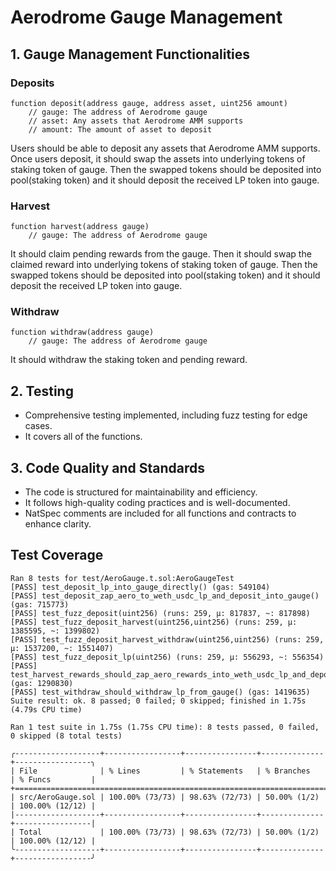 # Aerodrome Gauge Management

## 1. Gauge Management Functionalities

### Deposits

```solidity
function deposit(address gauge, address asset, uint256 amount)
    // gauge: The address of Aerodrome gauge
    // asset: Any assets that Aerodrome AMM supports
    // amount: The amount of asset to deposit
```

Users should be able to deposit any assets that Aerodrome AMM supports.
Once users deposit, it should swap the assets into underlying tokens of staking token of gauge.
Then the swapped tokens should be deposited into pool(staking token) and it should deposit the received LP token into gauge.

### Harvest

```solidity
function harvest(address gauge)
    // gauge: The address of Aerodrome gauge
```

It should claim pending rewards from the gauge.
Then it should swap the claimed reward into underlying tokens of staking token of gauge.
Then the swapped tokens should be deposited into pool(staking token) and it should deposit the received LP token into gauge.

### Withdraw

```solidity
function withdraw(address gauge)
    // gauge: The address of Aerodrome gauge
```

It should withdraw the staking token and pending reward.

## 2. Testing

- Comprehensive testing implemented, including fuzz testing for edge cases.
- It covers all of the functions.

## 3. Code Quality and Standards

- The code is structured for maintainability and efficiency.
- It follows high-quality coding practices and is well-documented.
- NatSpec comments are included for all functions and contracts to enhance clarity.

## Test Coverage

```
Ran 8 tests for test/AeroGauge.t.sol:AeroGaugeTest
[PASS] test_deposit_lp_into_gauge_directly() (gas: 549104)
[PASS] test_deposit_zap_aero_to_weth_usdc_lp_and_deposit_into_gauge() (gas: 715773)
[PASS] test_fuzz_deposit(uint256) (runs: 259, μ: 817837, ~: 817898)
[PASS] test_fuzz_deposit_harvest(uint256,uint256) (runs: 259, μ: 1385595, ~: 1399802)
[PASS] test_fuzz_deposit_harvest_withdraw(uint256,uint256) (runs: 259, μ: 1537200, ~: 1551407)
[PASS] test_fuzz_deposit_lp(uint256) (runs: 259, μ: 556293, ~: 556354)
[PASS] test_harvest_rewards_should_zap_aero_rewards_into_weth_usdc_lp_and_deposit_into_gauge() (gas: 1290830)
[PASS] test_withdraw_should_withdraw_lp_from_gauge() (gas: 1419635)
Suite result: ok. 8 passed; 0 failed; 0 skipped; finished in 1.75s (4.79s CPU time)

Ran 1 test suite in 1.75s (1.75s CPU time): 8 tests passed, 0 failed, 0 skipped (8 total tests)

╭-------------------+-----------------+----------------+--------------+-----------------╮
| File              | % Lines         | % Statements   | % Branches   | % Funcs         |
+=======================================================================================+
| src/AeroGauge.sol | 100.00% (73/73) | 98.63% (72/73) | 50.00% (1/2) | 100.00% (12/12) |
|-------------------+-----------------+----------------+--------------+-----------------|
| Total             | 100.00% (73/73) | 98.63% (72/73) | 50.00% (1/2) | 100.00% (12/12) |
╰-------------------+-----------------+----------------+--------------+-----------------╯
```
